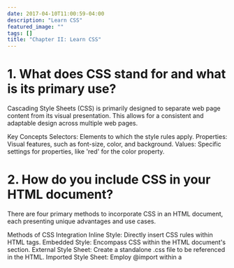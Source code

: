 ```yaml
---
date: 2017-04-10T11:00:59-04:00
description: "Learn CSS"
featured_image: ""
tags: []
title: "Chapter II: Learn CSS"
---
```


# 1. What does CSS stand for and what is its primary use?
Cascading Style Sheets (CSS) is primarily designed to separate web page content from its visual presentation. This allows for a consistent and adaptable design across multiple web pages.

Key Concepts
Selectors: Elements to which the style rules apply.
Properties: Visual features, such as font-size, color, and background.
Values: Specific settings for properties, like 'red' for the color property.

# 2. How do you include CSS in your HTML document?
There are four primary methods to incorporate CSS in an HTML document, each presenting unique advantages and use cases.

Methods of CSS Integration
Inline Style: Directly insert CSS rules within HTML tags.
Embedded Style: Encompass CSS within the HTML document's <head> section.
External Style Sheet: Create a standalone .css file to be referenced in the HTML.
Imported Style Sheet: Employ @import within a <style> tag or a CSS file to bring in other CSS files.
Key Considerations
Specificity: The degree of influence a selector has over others.
Reuse: The potential to apply the same CSS rules across multiple elements.
Maintainability: The ease with which one can update and manage the CSS.
Best Practices
Ideally, Choose a Single Method: Mixing techniques can complicate maintenance and understanding.
Inline Styles for Quick Changes: Useful when rapid style modifications are necessary.

# 3. difference between class and ID selectors

Class and ID selectors in CSS serve distinct roles and have limitations in their applicability.

Selectivity and Applicability
Class Selector (`.classname{...}`): Matches multiple elements that share the same class attribute. These elements can belong to various HTML tags (e.g., <div>, <p>).

ID Selector (#idName{...}): Identifies a single unique element based on its unique ID attribute. While it's still possible to style multiple elements with the same ID, best practices mandate unique IDs for effective CSS usage.

Efficiency and Performance
Class Selector: Generally faster to compute than ID selectors in modern browsers, particularly when applied to a large number of elements.

ID Selector: Formerly superior in terms of speed, contemporary browsers mitigate this difference.

Common Use Cases
Class Selector: Ideal for styling groups of elements based on shared attributes or type.

ID Selector: Typically reserved for unique elements that require highly specific styling or JavaScript manipulation. While it's valid to use an ID for styling, as stated in the HTML5 specification, it's generally more maintainable to reserve the use of IDs for uniquely identifiable elements and use classes for styling.

# 4. pseudo-classes in CSS
Pseudo-classes are special keywords in CSS that allow you to apply styles to elements based not only on their state or position in the document tree but also on user interaction.

Categories of Pseudo-Classes
Dynamic Pseudo-classes: These appear as the user interacts with an element. For instance, :hover is activated when the user hovers the cursor over an element.

User-action Pseudo-classes: These capture actions taken by the user, such as :checked for input elements that are selected.

Relationship Pseudo-classes: These pertain to the document tree's hierarchical structure, like :first-child for an element that's the first child within its parent.

Language Pseudo-Classes: These cater to elements displayed in specific languages, for example :dir().

Input Control Pseudo-Classes: Designed specifically for interactive elements, these pseudo-classes style form controls like buttons, inputs, and text areas. Some examples are :default, :valid, :invalid, and :optional.

Enabled and Disabled Pseudo-classes: These are self-explanatory; they alter the style of elements based on whether they're enabled or disabled. Examples include :enabled and :disabled.


# 5. Describe how to implement a CSS reset and why it is useful.
A CSS reset is a set of styles intended to reduce browser inconsistencies in elements such as margins, paddings, and various typical style defaults.

Benefits of CSS Reset
Consistent Starting Point: Eliminates default styling differences across browsers, making the design process more predictable.
Consistent Box Model: Ensures uniform calculations of element sizing (e.g., widths and heights) to prevent unexpected layout shifts.
Want Only Custom Styles: It's especially useful if you intend to start from a blank slate and apply your own bespoke styles.

# 6. select elements by attribute in CSS
While programming in CSS, you can leverage attribute selectors to define rules based on the presence or value of specific HTML attributes.

Benefits
Using attribute selectors has multiple advantages, such as:

Versatility: They cater to a wide range of scenarios.
Simplicity: They are easy to use.
Consistency: They're a part of a standard set of CSS selectors.
Variations
You can utilize attribute selectors in three distinct ways:

Exact Match: [] selects an exact attribute value.
Value Starts With: [^] targets attributes with specified starting values.
Case Insensitive: Selectors are usually case-sensitive, but by using i, you can make them case-insensitive.

# 7. What is a pseudo-element, and what are they used for?
Pseudo-elements are virtual elements that give developers the power to style parts of an HTML document that don't correspond to actual HTML elements. Essentially, they let you apply styles to specific parts of an element without the need for extra HTML markup.

Commonly used pseudo-elements include ::before and ::after which let developers insert content before or after an element, respectively.

Key Features
Automatic Insertion: These pseudo-elements can add content continuously without requiring manual code changes.
Dynamic Content: With generated content and styles, pseudo-elements can adapt based on the specific conditions.
Custom Styling: Pseudo-elements enable developers to style parts of an element differently than the rest.
Practical Applications
Indicating External Links
Link: Indicating content that opens an external website.
Implementation: Visual or textual cues like arrows or "External Link" next to anchor elements.
Specialized Numbers and Letters
Link: Styling a single letter or number within a text block.
Implementation: Especially useful in design, for instance, highlighting the first letter of a paragraph with a larger font size.
Responsive Backgrounds
Link: Apply background images or colors specific to certain parts of an element for various screen sizes.
Implementation: Use media queries within the pseudo-element for specific screen sizes.
Code Blocks and Blockquotes
Link: Add decorative elements preceding and following code blocks and blockquote elements.
Implementation: Help highlight code samples or visually delineate long blockquote sections.
Custom Radio Buttons and Checkboxes
Link: Rework default styling for radio buttons and checkboxes for a more customized look.
Implementation: Use ::before or ::after with content property to replace default appearance.
Clear Floats
Link: Overcome challenges in parent containers not respecting the height of floated child elements and collapsing.
Implementation: Create an element with ::after pseudo-element where the content clears the floats.
Hacks for Older Browsers
Link: Sometimes, especially with prior versions of Internet Explorer, using pseudo-elements proves crucial for achieving desired stylings.
Implementation: Useful for applying specifically crafted styles that wouldn't work properly on older browsers without this technique.

# 8. Explain the difference between the child combinator and the descendant combinator.
The child combinator (>) and the descendant combinator (~) both serve to target HTML elements with CSS. However, they operate in different ways.

Distinct Characteristics
Child Combinator >: Selects an HTML element that is a direct child of another element.
Descendant Combinator ~: Matches an HTML element that is a descendant (direct or indirect child) of another specified element.
Best Practices for Combinator Use
Specificity of Selection: Implement the child combinator 
 when you want to target a specific, direct child of an element.
Minimize Global Targeting: Utilize the descendant combinator cautiously as it has the potential for global targeting. It's often a good habit to opt for more specific selectors.
Balance Styling and Performance: As a rule of thumb, more specific selectors could improve rendering speed. Use combinators with a balanced approach keeping in mind both specificity and performance needs.

# 9. How would you select all direct children elements of a particular type?
To select all direct children of a specific type in CSS, you can use the > child selector combined with the desired element to build the selector.

For example, to select all the direct children that are `<li>` elements within an `<ul>` element, you would use the following CSS:



ul > li {

  /* Styles here */

}


# 10. What are the universal selector and the sibling combinator, and when would you use them?

The Universal Selector (the asterisk, *) is a powerful tool that enables you to target every element within a specified container. While it's a straightforward selector, its implications can be broad.

When to Use: You might want to normalize or reset specific CSS properties (resetting padding, margin, etc.) across all elements within a container or the entire document. The Universal Selector effectively achieves this.

Best Practices: Overuse of the Universal Selector can lead to performance issues and unexpected style side effects. Keep its use concise and well-defined.

When To Use Sibling Combinator
The Sibling Combinator (+) in CSS targets elements that are immediately preceded by a specified element. Unlike child (>) or descendant (whitespace) selectors, the sibling combinator allows direct sibling targeting.

When to Use: For DOM structures where direct sibling relationships are key, such as tabbed content or multi-step forms.

Best Practices: While direct sibling targeting is useful, ensure it's the most efficient method for your objective. Overreliance can lead to inflexible CSS and HTML structures.

Code Example: Universal Selector
Here is the CSS:

/* Remove margins, paddings on all elements within the container */
.containers > * {
    margin: 0;
    padding: 0;
}
The HTML:

`<div class="container">`
    `<p>Paragraph 1</p>`
    `<ul>`
        `<li>Item 1</li>`
        `<li>Item 2</li>`
    `</ul>`
`</div>`
